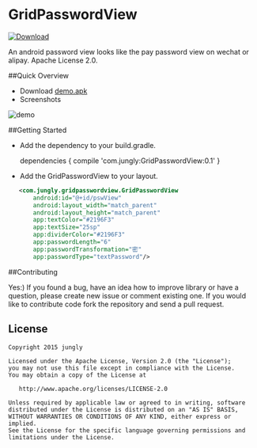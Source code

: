 # GridPasswordView
[ ![Download](https://api.bintray.com/packages/jungerr/maven/gridPasswordView/images/download.svg) ](https://bintray.com/jungerr/maven/gridPasswordView/_latestVersion)

An android password view looks like the pay password view on wechat or alipay.
Apache License 2.0.

##Quick Overview

 - Download [demo.apk][2]
 - Screenshots

![demo][1]


##Getting Started

 - Add the dependency to your build.gradle.
 

    dependencies {
    compile 'com.jungly:GridPasswordView:0.1'
}
    

 - Add the GridPasswordView to your layout.

 ```xml
    <com.jungly.gridpasswordview.GridPasswordView
        android:id="@+id/pswView"
        android:layout_width="match_parent"
        android:layout_height="match_parent" 
        app:textColor="#2196F3"
        app:textSize="25sp"
        app:dividerColor="#2196F3"
        app:passwordLength="6"
        app:passwordTransformation="密"
        app:passwordType="textPassword"/>
 ```


##Contributing

Yes:) If you found a bug, have an idea how to improve library or have a question, please create new issue or comment existing one. If you would like to contribute code fork the repository and send a pull request.

License
---

    Copyright 2015 jungly

    Licensed under the Apache License, Version 2.0 (the "License");
    you may not use this file except in compliance with the License.
    You may obtain a copy of the License at

       http://www.apache.org/licenses/LICENSE-2.0

    Unless required by applicable law or agreed to in writing, software
    distributed under the License is distributed on an "AS IS" BASIS,
    WITHOUT WARRANTIES OR CONDITIONS OF ANY KIND, either express or implied.
    See the License for the specific language governing permissions and
    limitations under the License.

  [1]: http://jungerr.qiniudn.com/device-2015-03-14-183835.gif
  [2]: https://github.com/Jungerr/GridPasswordView/blob/master/demo/gridpasswordviewdemo-debug.apk